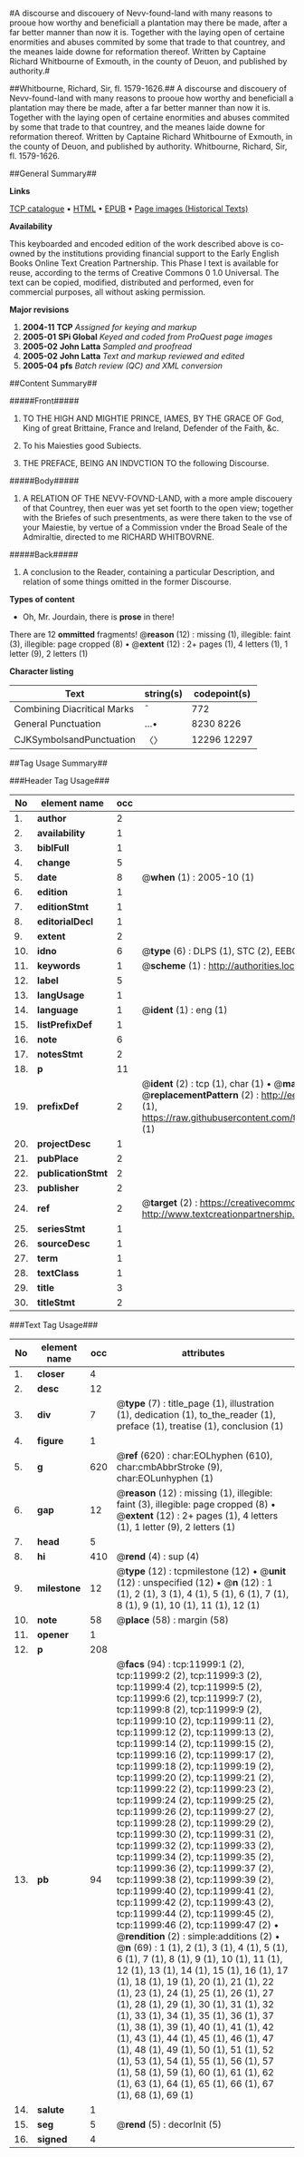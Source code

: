 #A discourse and discouery of Nevv-found-land with many reasons to prooue how worthy and beneficiall a plantation may there be made, after a far better manner than now it is. Together with the laying open of certaine enormities and abuses commited by some that trade to that countrey, and the meanes laide downe for reformation thereof. Written by Captaine Richard Whitbourne of Exmouth, in the county of Deuon, and published by authority.#

##Whitbourne, Richard, Sir, fl. 1579-1626.##
A discourse and discouery of Nevv-found-land with many reasons to prooue how worthy and beneficiall a plantation may there be made, after a far better manner than now it is. Together with the laying open of certaine enormities and abuses commited by some that trade to that countrey, and the meanes laide downe for reformation thereof. Written by Captaine Richard Whitbourne of Exmouth, in the county of Deuon, and published by authority.
Whitbourne, Richard, Sir, fl. 1579-1626.

##General Summary##

**Links**

[TCP catalogue](http://www.ota.ox.ac.uk/tcp/)  • 
[HTML](http://tei.it.ox.ac.uk/tcp/Texts-HTML/free/A15/A15069.html)  • 
[EPUB](http://tei.it.ox.ac.uk/tcp/Texts-EPUB/free/A15/A15069.epub) • 
[Page images (Historical Texts)](https://data.historicaltexts.jisc.ac.uk/view?pubId=eebo-99846996e&pageId=eebo-99846996e-11999-1)

**Availability**

This keyboarded and encoded edition of the
	       work described above is co-owned by the institutions
	       providing financial support to the Early English Books
	       Online Text Creation Partnership. This Phase I text is
	       available for reuse, according to the terms of Creative
	       Commons 0 1.0 Universal. The text can be copied,
	       modified, distributed and performed, even for
	       commercial purposes, all without asking permission.

**Major revisions**

1. __2004-11__ __TCP__ *Assigned for keying and markup*
1. __2005-01__ __SPi Global__ *Keyed and coded from ProQuest page images*
1. __2005-02__ __John Latta__ *Sampled and proofread*
1. __2005-02__ __John Latta__ *Text and markup reviewed and edited*
1. __2005-04__ __pfs__ *Batch review (QC) and XML conversion*

##Content Summary##

#####Front#####

1. TO THE HIGH AND MIGHTIE PRINCE, IAMES, BY THE GRACE OF God, King of great Brittaine, France and Ireland, Defender of the Faith, &c.

1. To his Maiesties good Subiects.

1. THE PREFACE, BEING AN INDVCTION TO the following Discourse.

#####Body#####

1. A RELATION OF THE NEVV-FOVND-LAND, with a more ample discouery of that Countrey, then euer was yet set foorth to the open view; together with the Briefes of such presentments, as were there taken to the vse of your Maiestie, by vertue of a Commission vnder the Broad Seale of the Admiraltie, directed to me RICHARD WHITBOVRNE.

#####Back#####

1. A conclusion to the Reader, containing a particular Description, and relation of some things omitted in the former Discourse.

**Types of content**

  * Oh, Mr. Jourdain, there is **prose** in there!

There are 12 **ommitted** fragments! 
 @__reason__ (12) : missing (1), illegible: faint (3), illegible: page cropped (8)  •  @__extent__ (12) : 2+ pages (1), 4 letters (1), 1 letter (9), 2 letters (1)

**Character listing**


|Text|string(s)|codepoint(s)|
|---|---|---|
|Combining             Diacritical Marks|̄|772|
|General Punctuation|…•|8230 8226|
|CJKSymbolsandPunctuation|〈〉|12296 12297|

##Tag Usage Summary##

###Header Tag Usage###

|No|element name|occ|attributes|
|---|---|---|---|
|1.|__author__|2||
|2.|__availability__|1||
|3.|__biblFull__|1||
|4.|__change__|5||
|5.|__date__|8| @__when__ (1) : 2005-10 (1)|
|6.|__edition__|1||
|7.|__editionStmt__|1||
|8.|__editorialDecl__|1||
|9.|__extent__|2||
|10.|__idno__|6| @__type__ (6) : DLPS (1), STC (2), EEBO-CITATION (1), PROQUEST (1), VID (1)|
|11.|__keywords__|1| @__scheme__ (1) : http://authorities.loc.gov/ (1)|
|12.|__label__|5||
|13.|__langUsage__|1||
|14.|__language__|1| @__ident__ (1) : eng (1)|
|15.|__listPrefixDef__|1||
|16.|__note__|6||
|17.|__notesStmt__|2||
|18.|__p__|11||
|19.|__prefixDef__|2| @__ident__ (2) : tcp (1), char (1)  •  @__matchPattern__ (2) : ([0-9\-]+):([0-9IVX]+) (1), (.+) (1)  •  @__replacementPattern__ (2) : http://eebo.chadwyck.com/downloadtiff?vid=$1&page=$2 (1), https://raw.githubusercontent.com/textcreationpartnership/Texts/master/tcpchars.xml#$1 (1)|
|20.|__projectDesc__|1||
|21.|__pubPlace__|2||
|22.|__publicationStmt__|2||
|23.|__publisher__|2||
|24.|__ref__|2| @__target__ (2) : https://creativecommons.org/publicdomain/zero/1.0/ (1), http://www.textcreationpartnership.org/docs/. (1)|
|25.|__seriesStmt__|1||
|26.|__sourceDesc__|1||
|27.|__term__|1||
|28.|__textClass__|1||
|29.|__title__|3||
|30.|__titleStmt__|2||


###Text Tag Usage###

|No|element name|occ|attributes|
|---|---|---|---|
|1.|__closer__|4||
|2.|__desc__|12||
|3.|__div__|7| @__type__ (7) : title_page (1), illustration (1), dedication (1), to_the_reader (1), preface (1), treatise (1), conclusion (1)|
|4.|__figure__|1||
|5.|__g__|620| @__ref__ (620) : char:EOLhyphen (610), char:cmbAbbrStroke (9), char:EOLunhyphen (1)|
|6.|__gap__|12| @__reason__ (12) : missing (1), illegible: faint (3), illegible: page cropped (8)  •  @__extent__ (12) : 2+ pages (1), 4 letters (1), 1 letter (9), 2 letters (1)|
|7.|__head__|5||
|8.|__hi__|410| @__rend__ (4) : sup (4)|
|9.|__milestone__|12| @__type__ (12) : tcpmilestone (12)  •  @__unit__ (12) : unspecified (12)  •  @__n__ (12) : 1 (1), 2 (1), 3 (1), 4 (1), 5 (1), 6 (1), 7 (1), 8 (1), 9 (1), 10 (1), 11 (1), 12 (1)|
|10.|__note__|58| @__place__ (58) : margin (58)|
|11.|__opener__|1||
|12.|__p__|208||
|13.|__pb__|94| @__facs__ (94) : tcp:11999:1 (2), tcp:11999:2 (2), tcp:11999:3 (2), tcp:11999:4 (2), tcp:11999:5 (2), tcp:11999:6 (2), tcp:11999:7 (2), tcp:11999:8 (2), tcp:11999:9 (2), tcp:11999:10 (2), tcp:11999:11 (2), tcp:11999:12 (2), tcp:11999:13 (2), tcp:11999:14 (2), tcp:11999:15 (2), tcp:11999:16 (2), tcp:11999:17 (2), tcp:11999:18 (2), tcp:11999:19 (2), tcp:11999:20 (2), tcp:11999:21 (2), tcp:11999:22 (2), tcp:11999:23 (2), tcp:11999:24 (2), tcp:11999:25 (2), tcp:11999:26 (2), tcp:11999:27 (2), tcp:11999:28 (2), tcp:11999:29 (2), tcp:11999:30 (2), tcp:11999:31 (2), tcp:11999:32 (2), tcp:11999:33 (2), tcp:11999:34 (2), tcp:11999:35 (2), tcp:11999:36 (2), tcp:11999:37 (2), tcp:11999:38 (2), tcp:11999:39 (2), tcp:11999:40 (2), tcp:11999:41 (2), tcp:11999:42 (2), tcp:11999:43 (2), tcp:11999:44 (2), tcp:11999:45 (2), tcp:11999:46 (2), tcp:11999:47 (2)  •  @__rendition__ (2) : simple:additions (2)  •  @__n__ (69) : 1 (1), 2 (1), 3 (1), 4 (1), 5 (1), 6 (1), 7 (1), 8 (1), 9 (1), 10 (1), 11 (1), 12 (1), 13 (1), 14 (1), 15 (1), 16 (1), 17 (1), 18 (1), 19 (1), 20 (1), 21 (1), 22 (1), 23 (1), 24 (1), 25 (1), 26 (1), 27 (1), 28 (1), 29 (1), 30 (1), 31 (1), 32 (1), 33 (1), 34 (1), 35 (1), 36 (1), 37 (1), 38 (1), 39 (1), 40 (1), 41 (1), 42 (1), 43 (1), 44 (1), 45 (1), 46 (1), 47 (1), 48 (1), 49 (1), 50 (1), 51 (1), 52 (1), 53 (1), 54 (1), 55 (1), 56 (1), 57 (1), 58 (1), 59 (1), 60 (1), 61 (1), 62 (1), 63 (1), 64 (1), 65 (1), 66 (1), 67 (1), 68 (1), 69 (1)|
|14.|__salute__|1||
|15.|__seg__|5| @__rend__ (5) : decorInit (5)|
|16.|__signed__|4||
